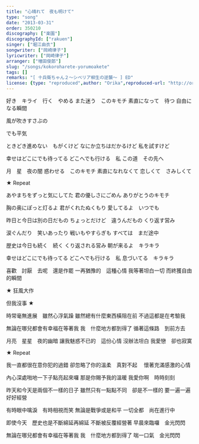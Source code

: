 ```yaml
---
title: "心晴れて　夜も明けて"
type: "song"
date: "2013-03-31"
order: 350210
discography: ["楽園"]
discographyId: ["rakuen"]
singer: ["堀江由衣"]
songwriter: ["岡崎律子"]
lyricwriter: ["岡崎律子"]
arranger: ["増田俊郎"]
slug: "/songs/kokoroharete-yorumoakete"
tags: []
remarks: "[ 十兵衛ちゃん２～シベリア柳生の逆襲～ ] ED"
license: {type: "reproduced",author: "Orika",reproduced-url: "http://orikamushi.myweb.hinet.net",reproduced-website: "織歌蟲"}
---
```


好き　キライ　行く　やめる 
また迷う　このキモチ 
素直になって　待つ 
自由になる瞬間 

風が吹きすさぶの 

でも平気 

ときどき進めない　もがくけど 
なにか立ちはだかるけど 
私を試すけど 

幸せはどこにでも待ってる 
どこへでも行ける　私 
この道　その先へ 

月　星　夜の闇 
惑わせる　このキモチ 
素直になれなくて 
恋しくて　さみしくて 

★ Repeat 

あやまちをずっと気にしてた 
君の優しさにごめん 
ありがとうのキモチ 

胸の奥にぽっと灯るよ 
君がくれたぬくもり 
愛してるよ　いつでも 

昨日と今日は別の日だもの 
ちょっとだけど　違うんだもの 
くり返す営み 

涙ぐんだり　笑いあったり 
戦いもやすらぎも 
すべては　まだ途中 

歴史は今日も続く　続く 
くり返される営み 
朝が来るよ　キラキラ 

幸せはどこにでも待ってる 
どこへでも行ける　私 
息づいてる　キラキラ

<!-- 翻译 -->

喜歡　討厭　去呢　還是作罷
一再猶豫的　這種心情
我等著坦白一切
而終獲自由的瞬間

★ 狂風大作

但我沒事 ★

時常毫無進展　雖然心浮氣躁
雖然總有什麼東西橫阻在前
不過這都是在考驗我

無論在哪兒都會有幸福在等著我
我　什麼地方都到得了
循著這條路　到前方去

月亮　星星　夜的幽暗
讓我魅惑不已的　這份心情
沒辦法坦白
我愛戀　卻也寂寞

★ Repeat 

我一直都很在意你犯的過錯
卻忽略了你的溫柔　真對不起　
懷著充滿感激的心情

內心深處啪地一下子點亮起來囉
那是你賜予我的溫暖
我愛你啊　時時刻刻

昨天和今天是兩個不一樣的日子
雖然只有一點點不同　卻是不一樣的
要一遍一遍好好經營

有時眼中噙淚　有時相視而笑
無論是戰爭或是和平
一切全都　尚在進行中

即使今天　歷史也是不斷綿延再綿延
不斷被反覆經營著
早晨來臨囉　金光閃閃

無論在哪兒都會有幸福在等著我
我　什麼地方都到得了
喘一口氣　金光閃閃
